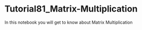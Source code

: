# Tutorial81_Matrix-Multiplication
In this notebook you will get to know about Matrix Multiplication

